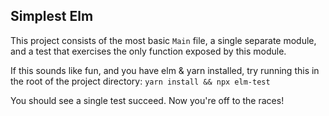 ## Simplest Elm

This project consists of the most basic `Main` file, a single separate module, and a test that exercises the only function exposed by this module.

If this sounds like fun, and you have elm & yarn installed, try running this in the root of the project directory:
`yarn install && npx elm-test`

You should see a single test succeed. Now you're off to the races!
